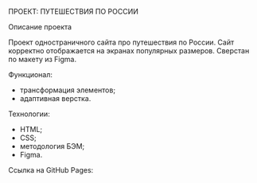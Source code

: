 ПРОЕКТ: ПУТЕШЕСТВИЯ ПО РОССИИ

Описание проекта

Проект одностраничного сайта про путешествия по России. Сайт корректно отображается на
экранах популярных размеров.
Сверстан по макету из Figma.


Функционал:

- трансформация элементов;
- адаптивная верстка.


Технологии:

- HTML;
- CSS;
- методология БЭМ;
- Figma.


Ссылка на GitHub Pages:

